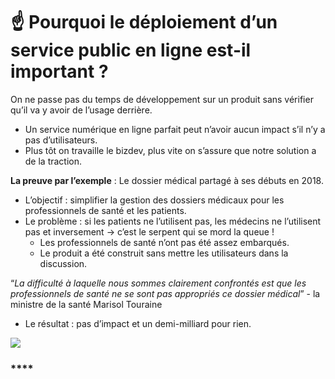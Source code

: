 # ☝ Pourquoi le déploiement d’un service public en ligne est-il important ?

On ne passe pas du temps de développement sur un produit sans vérifier qu’il va y avoir de l’usage derrière.

* Un service numérique en ligne parfait peut n’avoir aucun impact s’il n’y a pas d’utilisateurs.
* Plus tôt on travaille le bizdev, plus vite on s’assure que notre solution a de la traction.

**La preuve par l’exemple** : Le dossier médical partagé à ses débuts en 2018.

* L’objectif : simplifier la gestion des dossiers médicaux pour les professionnels de santé et les patients.
* Le problème : si les patients ne l’utilisent pas, les médecins ne l’utilisent pas et inversement → c’est le serpent qui se mord la queue !
  * Les professionnels de santé n’ont pas été assez embarqués.
  * Le produit a été construit sans mettre les utilisateurs dans la discussion.

“_La difficulté à laquelle nous sommes clairement confrontés est que les professionnels de santé ne se sont pas appropriés ce dossier médical_” - la ministre de la santé Marisol Touraine

* Le résultat : pas d’impact et un demi-milliard pour rien.

![](https://lh3.googleusercontent.com/KQBlgIK27vBVnndIueSYUoRpLLO1PoHWcWXYjy45OsutyAixnnuy8QqyaMk-INYF8XDrs12lr1kZ6DjWyStkq\_uLBWbfqFZ7hR6m8In9-JC7JvF0TWB\_gCL2xKZGRoY7GxPe8sxh)

### \*\*\*\*
